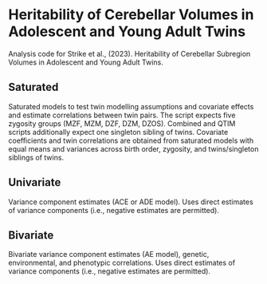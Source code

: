 # Heritability of Cerebellar Volumes in Adolescent and Young Adult Twins
Analysis code for Strike et al., (2023). Heritability of Cerebellar Subregion Volumes in Adolescent and Young Adult Twins.

## Saturated
Saturated models to test twin modelling assumptions and covariate effects and estimate correlations between twin pairs. 
The script expects five zygosity groups (MZF, MZM, DZF, DZM, DZOS). Combined and QTIM scripts additionally expect one singleton sibling of twins.
Covariate coefficients and twin correlations are obtained from saturated models with equal means and variances across birth order, zygosity, and twins/singleton siblings of twins.

## Univariate
Variance component estimates (ACE or ADE model). Uses direct estimates of variance components (i.e., negative estimates are permitted).

## Bivariate
Bivariate variance component estimates (AE model), genetic, environmental, and phenotypic correlations. Uses direct estimates of variance components (i.e., negative estimates are permitted).
